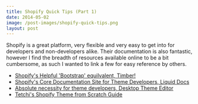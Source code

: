 ```yaml
---
title: Shopify Quick Tips (Part 1)
date: 2014-05-02
image: /post-images/shopify-quick-tips.png
layout: post
---
```


Shopify is a great platform, very flexible and very easy to get into for developers and non-developers alike. Their documentation is also fantastic, however I find the breadth of resources available online to be a bit cumbersome, as such I wanted to link a few for easy reference by others.

- [Shopify's Helpful 'Bootstrap' equilvalent, Timber!](http://shopify.github.io/Timber/)
- [Shopify's Core Documentation Site for Theme Developers, Liquid Docs](https://docs.shopify.com/themes)
- [Absolute necessity for theme developers, Desktop Theme Editor](https://apps.shopify.com/desktop-theme-editor)
- [Tetchi's Shopify Theme from Scratch Guide](http://www.tetchi.ca/shopify-theme-from-scratch/#toc)
